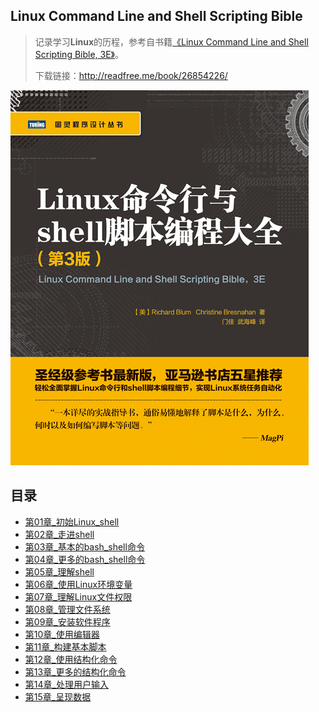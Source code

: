 ## Linux Command Line and Shell Scripting Bible

> 记录学习**Linux**的历程，参考自书籍[《Linux Command Line and Shell Scripting Bible, 3E》](https://book.douban.com/subject/26854226/)。
>
> 下载链接：<http://readfree.me/book/26854226/>

![17050121461316](assets/17050121461316.png) 

## 目录

- [第01章_初始Linux_shell](第01章_初始Linux_shell.md )
- [第02章_走进shell](第02章_走进shell.md)
- [第03章_基本的bash_shell命令](第03章_基本的bash_shell命令.md)
- [第04章_更多的bash_shell命令](第04章_更多的bash_shell命令.md)
- [第05章_理解shell](第05章_理解shell.md)
- [第06章_使用Linux环境变量](第06章_使用Linux环境变量.md)
- [第07章_理解Linux文件权限](第07章_理解Linux文件权限.md)
- [第08章_管理文件系统](第08章_管理文件系统.md)
- [第09章_安装软件程序](第09章_安装软件程序.md)
- [第10章_使用编辑器](第10章_使用编辑器.md)
- [第11章_构建基本脚本](第11章_构建基本脚本.md)
- [第12章_使用结构化命令](第12章_使用结构化命令.md)
- [第13章_更多的结构化命令](第13章_更多的结构化命令.md)
- [第14章_处理用户输入](第14章_处理用户输入.md)
- [第15章_呈现数据](第15章_呈现数据.md)

